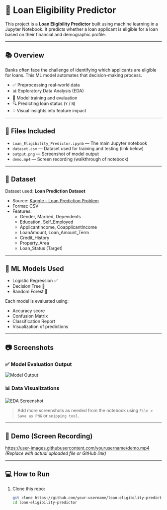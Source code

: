 # 🏦 Loan Eligibility Predictor

This project is a **Loan Eligibility Predictor** built using machine learning in a Jupyter Notebook. It predicts whether a loan applicant is eligible for a loan based on their financial and demographic profile.

---

## 📚 Overview

Banks often face the challenge of identifying which applicants are eligible for loans. This ML model automates that decision-making process.

- ✅ Preprocessing real-world data
- 📊 Exploratory Data Analysis (EDA)
- 🧠 Model training and evaluation
- 🔍 Predicting loan status (`Y` / `N`)
- 💡 Visual insights into feature impact

---

## 📁 Files Included

- `Loan_Eligibility_Predictor.ipynb` — The main Jupyter notebook
- `dataset.csv` — Dataset used for training and testing (link below)
- `output.png` — Screenshot of model output
- `demo.mp4` — Screen recording (walkthrough of notebook)

---

## 📂 Dataset

Dataset used: **Loan Prediction Dataset**

- Source: [Kaggle - Loan Prediction Problem](https://www.kaggle.com/datasets/altruistdelhite04/loan-prediction-problem-dataset)
- Format: CSV
- Features:
  - Gender, Married, Dependents
  - Education, Self_Employed
  - ApplicantIncome, CoapplicantIncome
  - LoanAmount, Loan_Amount_Term
  - Credit_History
  - Property_Area
  - Loan_Status (Target)

---

## 🧠 ML Models Used

- Logistic Regression ✅
- Decision Tree 🌲
- Random Forest 🌳

Each model is evaluated using:

- Accuracy score
- Confusion Matrix
- Classification Report
- Visualization of predictions

---

## 📷 Screenshots

### ✅ Model Evaluation Output

![Model Output](output.png)

### 📊 Data Visualizations

![EDA Screenshot](eda.png)

> Add more screenshots as needed from the notebook using `File > Save as PNG` or `snipping tool`.

---

## 🎥 Demo (Screen Recording)

https://user-images.githubusercontent.com/yourusername/demo.mp4  
*(Replace with actual uploaded file or GitHub link)*

---

## 💻 How to Run

1. Clone this repo:
   ```bash
   git clone https://github.com/your-username/loan-eligibility-predictor.git
   cd loan-eligibility-predictor

